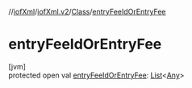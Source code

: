 //[iofXml](../../../index.md)/[iofXml.v2](../index.md)/[Class](index.md)/[entryFeeIdOrEntryFee](entry-fee-id-or-entry-fee.md)

# entryFeeIdOrEntryFee

[jvm]\
protected open val [entryFeeIdOrEntryFee](entry-fee-id-or-entry-fee.md): [List](https://docs.oracle.com/javase/8/docs/api/java/util/List.html)<[Any](https://kotlinlang.org/api/latest/jvm/stdlib/kotlin/-any/index.html)>
